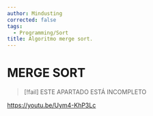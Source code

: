 ```yaml
---
author: Mindusting
corrected: false
tags:
  - Programming/Sort
title: Algoritmo merge sort.
---
```


# MERGE SORT

> [!fail] ESTE APARTADO ESTÁ INCOMPLETO

https://youtu.be/Uym4-KhP3Lc